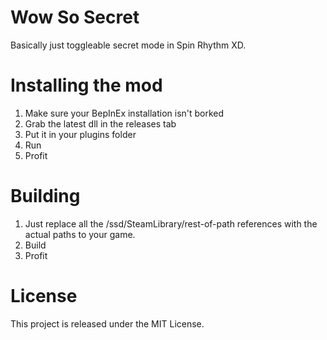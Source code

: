 # Wow So Secret
Basically just toggleable secret mode in Spin Rhythm XD.

# Installing the mod
1. Make sure your BepInEx installation isn't borked
2. Grab the latest dll in the releases tab
3. Put it in your plugins folder
4. Run
5. Profit

# Building
1. Just replace all the /ssd/SteamLibrary/rest-of-path references with the actual paths to your game.
2. Build
3. Profit

# License
This project is released under the MIT License.
